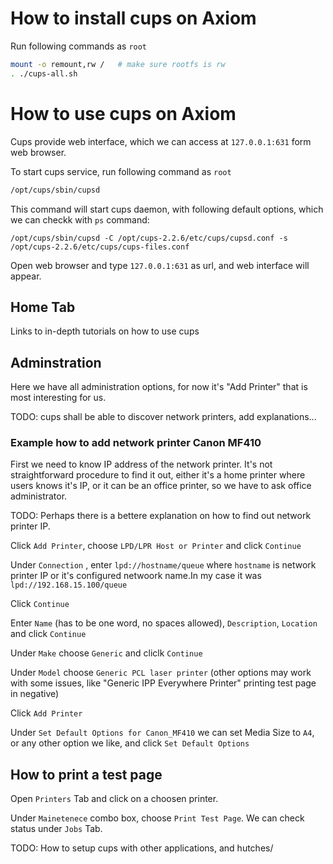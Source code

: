 # How to install cups on Axiom

Run following commands as `root`

```sh
mount -o remount,rw /   # make sure rootfs is rw
. ./cups-all.sh
```

# How to use cups on Axiom

Cups provide web interface, which we can access at `127.0.0.1:631` form web browser.

To start cups service, run following command as `root`

```sh
/opt/cups/sbin/cupsd
```

This command will start cups daemon, with following default options, which we can checkk with `ps` command:

`/opt/cups/sbin/cupsd -C /opt/cups-2.2.6/etc/cups/cupsd.conf -s /opt/cups-2.2.6/etc/cups/cups-files.conf`


Open web browser and type `127.0.0.1:631` as url, and web interface will appear.

## Home Tab

Links to in-depth tutorials on how to use cups

## Adminstration

Here we have all administration options, for now it's "Add Printer" that is most interesting for us.

TODO: cups shall be able to discover network printers, add explanations...


### Example how to add network printer Canon MF410

First we need to know IP address of the network printer. It's not straightforward procedure to find it out, either it's a home printer where users knows it's IP, or it can be an office printer, so we have to ask office administrator.

TODO: Perhaps there is a bettere explanation on how to find out network printer IP.


Click `Add Printer`, choose `LPD/LPR Host or Printer` and click `Continue`

Under `Connection` , enter `lpd://hostname/queue` where `hostname` is network printer IP or it's configured netwoork name.In my case it was `lpd://192.168.15.100/queue`

Click `Continue`

Enter `Name` (has to be one word, no spaces allowed), `Description`, `Location` and click `Continue`

Under `Make` choose `Generic` and cliclk `Continue`

Under `Model` choose `Generic PCL laser printer` (other options may work with some issues, like "Generic IPP Everywhere Printer" printing test page in negative)

Click `Add Printer`


Under `Set Default Options for Canon_MF410` we can set Media Size to `A4`, or any other option we like, and click `Set Default Options`


## How to print a test page

Open `Printers` Tab and click on a choosen printer.

Under `Mainetenece` combo box, choose `Print Test Page`. We can check status under `Jobs` Tab.



TODO: How to setup cups with other applications, and hutches/


